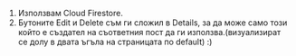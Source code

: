 1. Използвам Cloud Firestore.
2. Бутоните Edit и Delete съм ги сложил в Details, за да може само този
който е създател на съответния пост да ги използва.(визуализират се долу
в двата ъгъла на страницата по default) :)